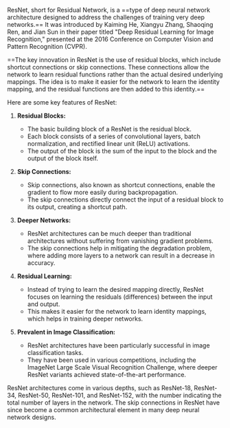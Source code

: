 ResNet, short for Residual Network, is a ==type of deep neural network architecture designed to address the challenges of training very deep networks.== It was introduced by Kaiming He, Xiangyu Zhang, Shaoqing Ren, and Jian Sun in their paper titled "Deep Residual Learning for Image Recognition," presented at the 2016 Conference on Computer Vision and Pattern Recognition (CVPR).

==The key innovation in ResNet is the use of residual blocks, which include shortcut connections or skip connections. These connections allow the network to learn residual functions rather than the actual desired underlying mappings. The idea is to make it easier for the network to learn the identity mapping, and the residual functions are then added to this identity.==

Here are some key features of ResNet:

1. **Residual Blocks:**
   - The basic building block of a ResNet is the residual block.
   - Each block consists of a series of convolutional layers, batch normalization, and rectified linear unit (ReLU) activations.
   - The output of the block is the sum of the input to the block and the output of the block itself.

2. **Skip Connections:**
   - Skip connections, also known as shortcut connections, enable the gradient to flow more easily during backpropagation.
   - The skip connections directly connect the input of a residual block to its output, creating a shortcut path.

3. **Deeper Networks:**
   - ResNet architectures can be much deeper than traditional architectures without suffering from vanishing gradient problems.
   - The skip connections help in mitigating the degradation problem, where adding more layers to a network can result in a decrease in accuracy.

4. **Residual Learning:**
   - Instead of trying to learn the desired mapping directly, ResNet focuses on learning the residuals (differences) between the input and output.
   - This makes it easier for the network to learn identity mappings, which helps in training deeper networks.

5. **Prevalent in Image Classification:**
   - ResNet architectures have been particularly successful in image classification tasks.
   - They have been used in various competitions, including the ImageNet Large Scale Visual Recognition Challenge, where deeper ResNet variants achieved state-of-the-art performance.

ResNet architectures come in various depths, such as ResNet-18, ResNet-34, ResNet-50, ResNet-101, and ResNet-152, with the number indicating the total number of layers in the network. The skip connections in ResNet have since become a common architectural element in many deep neural network designs.